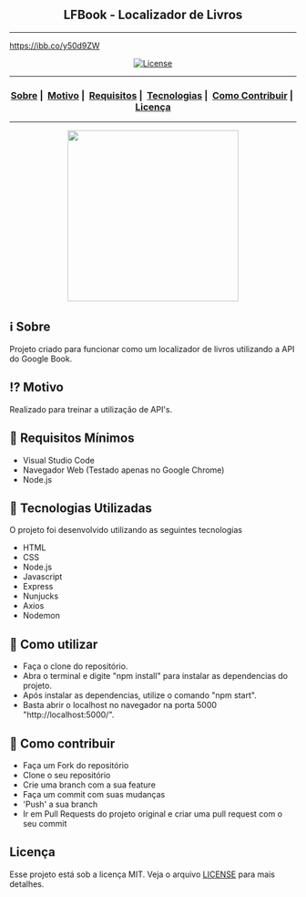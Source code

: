 <h2 align="center">LFBook - Localizador de Livros</h2>

___

https://ibb.co/y50d9ZW


<p align="center">
  <a href="LICENSE">
    <img alt="License" src="https://img.shields.io/badge/license-MIT-%23F8952D">
  </a>
</p>

___

<h3 align="center">
  <a href="#information_source-sobre">Sobre</a>&nbsp;|&nbsp;
  <a href="#interrobang-motivo">Motivo</a>&nbsp;|&nbsp;
  <a href="#seedling-requisitos-mínimos">Requisitos</a>&nbsp;|&nbsp;
  <a href="#rocket-tecnologias-utilizadas">Tecnologias</a>&nbsp;|&nbsp;
  <a href="#link-como-contribuir">Como Contribuir</a>&nbsp;|&nbsp;
  <a href="#licença">Licença</a>
</h3>

___

<p align="center">
  <img src="https://ibb.co/rQSsDjX" width="300" heigth="300">
</p>

## :information_source: Sobre

Projeto criado para funcionar como um localizador de livros utilizando a API do Google Book.

## :interrobang: Motivo

Realizado para treinar a utilização de API's.

## :seedling: Requisitos Mínimos

- Visual Studio Code
- Navegador Web (Testado apenas no Google Chrome)
- Node.js


## :rocket: Tecnologias Utilizadas 

O projeto foi desenvolvido utilizando as seguintes tecnologias

- HTML
- CSS
- Node.js
- Javascript
- Express
- Nunjucks
- Axios
- Nodemon

## :book: Como utilizar
- Faça o clone do repositório.
- Abra o terminal e digite "npm install" para instalar as dependencias do projeto.
- Após instalar as dependencias, utilize o comando "npm start".
- Basta abrir o localhost no navegador na porta 5000 "http://localhost:5000/".

## :link: Como contribuir 

- Faça um Fork do repositório
- Clone o seu repositório
- Crie uma branch com a sua feature
- Faça um commit com suas mudanças
- 'Push' a sua branch
- Ir em Pull Requests do projeto original e criar uma pull request com o seu commit

## Licença 

Esse projeto está sob a licença MIT. Veja o arquivo [LICENSE](LICENSE) para mais detalhes.
